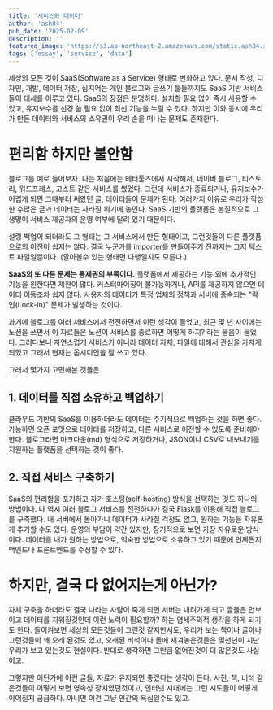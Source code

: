 ```yaml
---
title: '서비스와 데이터'
author: 'ash84'
pub_date: '2025-02-09'
description: ''
featured_image: 'https://s3.ap-northeast-2.amazonaws.com/static.ash84.io/images/blog/service-data/saas.png'
tags: ['essay', 'service', 'data']
---
```


세상의 모든 것이 SaaS(Software as a Service) 형태로 변화하고 있다. 문서 작성, 디자인, 개발, 데이터 저장, 심지어는 개인 블로그와 글쓰기 툴들까지도 SaaS 기반 서비스들이 대세를 이루고 있다. SaaS의 장점은 분명하다. 설치할 필요 없이 즉시 사용할 수 있고, 유지보수를 신경 쓸 필요 없이 최신 기능을 누릴 수 있다. 하지만 이와 동시에 우리가 만든 데이터와 서비스의 소유권이 우리 손을 떠나는 문제도 존재한다.

# 편리함 하지만 불안함

블로그를 예로 들어보자. 나는 처음에는 테터툴즈에서 시작해서, 네이버 블로그, 티스토리, 워드프레스, 고스트 같은 서비스를 썼었다. 그런데 서비스가 종료되거나, 유지보수가 어렵게 되면 그때부터 써왔던 글, 데이터들이 문제가 된다. 여러가지 이유로 우리가 작성한 수많은 글과 데이터는 사라질 위기에 놓인다. SaaS 기반의 플랫폼은 본질적으로 그 생명이 서비스 제공자의 운영 여부에 달려 있기 때문이다.

설령 백업이 되더라도 그 형태는 그 서비스에서 만든 형태이고, 그런것들이 다른 플랫폼으로의 이전이 쉽지는 않다. 결국 누군가를 importer를 만들어주기 전까지는 그저 텍스트 파일일뿐이다. (알아볼수 있는 형태면 다행일지도 모른다.)

**SaaS의 또 다른 문제는 통제권의 부족이다.** 플랫폼에서 제공하는 기능 외에 추가적인 기능을 원한다면 제한이 많다. 커스터마이징이 불가능하거나, API를 제공하지 않으면 데이터 이동조차 쉽지 않다. 사용자의 데이터가 특정 업체의 정책과 서버에 종속되는 "락인(Lock-in)" 문제가 발생하는 것이다.

과거에 블로그를 여러 서비스에서 전전하면서 이런 생각이 들었고, 최근 몇 년 사이에는 노션을 쓰면서 이 자료들은 노션이 서비스를 종료하면 어떻게 하지? 라는 물음이 들었다. 그러다보니 자연스럽게 서비스가 아니라 데이터 자체, 파일에 대해서 관심을 가지게 되었고 그래서 현재는 옵시디언을  잘 쓰고 있다.

그래서 몇가지 고민해본 것들은 

## 1. 데이터를 직접 소유하고 백업하기

클라우드 기반의 SaaS를 이용하더라도 데이터는 주기적으로 백업하는 것을 하면 좋다. 가능하면 오픈 포맷으로 데이터를 저장하고, 다른 서비스로 이전할 수 있도록 준비해야 한다. 블로그라면 마크다운(md) 형식으로 저장하거나, JSON이나 CSV로 내보내기를 지원하는 플랫폼을 선택하는 것이 좋다.



## 2. 직접 서비스 구축하기

SaaS의 편리함을 포기하고 자가 호스팅(self-hosting) 방식을 선택하는 것도 하나의 방법이다. 나 역시 여러 블로그 서비스를 전전하다가 결국 Flask를 이용해 직접 블로그를 구축했다. 내 서버에서 돌아가니 데이터가 사라질 걱정도 없고, 원하는 기능을 자유롭게 추가할 수도 있다. 운영의 부담이 약간 있지만, 장기적으로 보면 가장 자유로운 방식이다. 데이터를 내가 원하는 방법으로, 익숙한 방법으로 소유하고 있기 때문에 언제든지 백엔드나 프론트엔드를 수정할 수 있다. 



# 하지만, 결국 다 없어지는게 아닌가?

자체 구축을 하더라도 결국 나라는 사람이 죽게 되면 서버는 내려가게 되고 글들은 안보이고 데이터를 지워질것인데 이런 노력이 필요할까? 하는 염세주의적 생각을 하게 되기도 한다. 돌이켜보면 세상의 모든것들이 그런것 같지만서도, 우리가 보는 책이나 글이나 그런것들이 꽤 오래 된것도 있고, 오래된 비석이나 돌에 새겨놓은것들은 몇천년이 지난 우리가 보고 있는것도 현실이다. 반대로 생각하면 그만큼 없어진것이 더 많은것도 사실이고. 



그렇지만 어딘가에 이런 글들, 자료가 유지되면 좋겠다는 생각이 든다. 사진, 책, 비석 같은것들이 어떻게 보면 영속성 장치였던것이고, 인터넷 시대에는 그런 시도들이 어떻게 이어질지 궁금하다. 아니면 이건 그냥 인간의 욕심일수도 있고.
